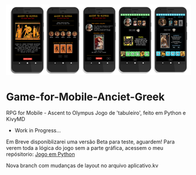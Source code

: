 ![](layout_telas_greek.jpg)
# Game-for-Mobile-Anciet-Greek
 RPG for Mobile - Ascent to Olympus
 Jogo de 'tabuleiro', feito em Python e KivyMD

- Work in Progress... 

Em Breve disponiblizarei uma versão Beta para teste, aguardem!
Para verem toda a lógica do jogo sem a parte gráfica, acessem o meu repósitorio:
[Jogo em Python](https://github.com/Bressar/Jogo-Grecia-antiga-version1)

Nova branch com mudanças de layout no arquivo aplicativo.kv
